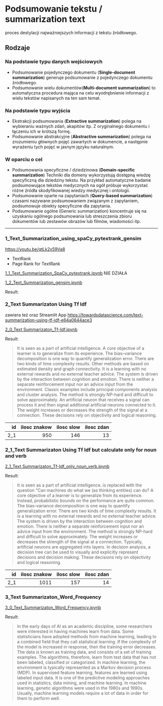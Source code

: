 # Podsumowanie tekstu / summarization text
proces destylacji najważniejszych informacji z tekstu źródłowego.

## Rodzaje 
### Na podstawie typu danych wejściowych
- Podsumowanie pojedynczego dokumentu (__Single-document summarization__) generuje podsumowanie z pojedynczego dokumentu źródłowego.
- Podsumowanie wielu dokumentów(__Multi-document summarization__) to automatyczna procedura mająca na celu wyodrębnienie informacji z wielu tekstów napisanych na ten sam temat.

### Na podstawie typu wyjścia
- Ekstrakcji podsumowania (__Extractive summarization__) polega na wybieraniu ważnych zdań, akapitów itp. Z oryginalnego dokumentu i łączeniu ich w krótszą formę.
- Podsumowanie abstrakcyjne (__Abstractive summarization__) polega na zrozumieniu głównych pojęć zawartych w dokumencie, a następnie wyrażeniu tych pojęć w jasnym języku naturalnym.

### W oparciu o cel
- Podsumowania specyficzne / dziedzinowa (__Domain-specific summarization__) Techniki dla domeny wykorzystują dostępną wiedzę specyficzną dla dziedziny tekstu. Na przykład automatyczne badanie podsumowujące tekstów medycznych na ogół próbuje wykorzystać różne źródła skodyfikowanej wiedzy medycznej i ontologii.
- Podsumowanie oparte na zapytaniach (__Query-based summarization__) czasami nazywane podsumowaniem związanym z zapytaniem, podsumowuje obiekty specyficzne dla zapytania.
- Podsumowanie ogólne (Generic summarization) koncentruje się na uzyskaniu ogólnego podsumowania lub streszczenia zbioru dokumentów lub zestawów obrazów lub filmów, wiadomości itp.

_________________________________

### 1_Text_Summarization_using_spaCy_pytextrank_gensim

https://youtu.be/qtLk2x59Va8

- TextRank
- Page Rank for TextRank

[1_1_Text_Summarization_SpaCy_pytextrank.ipynb](https://github.com/ciepielajan/NLP_Text-Summarization/blob/main/1_1_Text_Summarization_SpaCy_pytextrank.ipynb)  NIE DZIAŁA

[1_2_Text_Summarization_gensim.ipynb](https://github.com/ciepielajan/NLP_Text-Summarization/blob/main/1_2_Text_Summarization_gensim.ipynb)

Result:
>

### 2_Text Summarizaton Using Tf Idf

zawiera też oraz Streamlit App https://towardsdatascience.com/text-summarization-using-tf-idf-e64a0644ace3  

[2_0_Text Summarizaton_Tf-Idf.ipynb](https://github.com/ciepielajan/NLP_Text-Summarization/blob/main/2_0_Text_Summarizaton_Tf_Idf.ipynb)

Result:
>It is seen as a part of artificial intelligence. A core objective of a learner is to generalize from its experience. The bias–variance decomposition is one way to quantify generalization error. There are two kinds of time complexity results. Other methods are based on estimated density and graph connectivity. It is a learning with no external rewards and no external teacher advice. The system is driven by the interaction between cognition and emotion. There is neither a separate reinforcement input nor an advice input from the environment. Classic examples include principal components analysis and cluster analysis. The method is strongly NP-hard and difficult to solve approximately. An artificial neuron that receives a signal can process it and then signal additional artificial neurons connected to it. The weight increases or decreases the strength of the signal at a connection. These decisions rely on objectivity and logical reasoning.

|   id |   ilosc znakow |   ilosc slow |   ilosc zdan |
|-----:|---------------:|-------------:|-------------:|
|  2_1 |            950 |          146 |           13 |


### 2_1_Text Summarizaton Using Tf Idf but calculate only for noun and verb 
[2_1_Text Summarizaton_Tf-Idf_only_noun_verb.ipynb](https://github.com/ciepielajan/NLP_Text-Summarization/blob/main/2_1_Text%20Summarizaton_Tf-Idf_only_noun_verb.ipynb)

Result:
>It is seen as a part of artificial intelligence. is replaced with the question "Can machines do what we (as thinking entities) can do? A core objective of a learner is to generalize from its experience. Instead, probabilistic bounds on the performance are quite common. The bias–variance decomposition is one way to quantify generalization error. There are two kinds of time complexity results. It is a learning with no external rewards and no external teacher advice. The system is driven by the interaction between cognition and emotion. There is neither a separate reinforcement input nor an advice input from the environment. The method is strongly NP-hard and difficult to solve approximately. The weight increases or decreases the strength of the signal at a connection. Typically, artificial neurons are aggregated into layers. In decision analysis, a decision tree can be used to visually and explicitly represent decisions and decision making. These decisions rely on objectivity and logical reasoning.

|   id |   ilosc znakow |   ilosc slow |   ilosc zdan |
|-----:|---------------:|-------------:|-------------:|
|  2_1 |           1011 |          157 |           14 |


### 3_Text Summarizaton_Word_Frequency
[3_0_Text_Summarizaton_Word_Frequency.ipynb](https://github.com/ciepielajan/NLP_Text-Summarization/blob/main/3_0_Text_Summarizaton_Word_Frequency.ipynb)

Result:
> In the early days of AI as an academic discipline, some researchers were interested in having machines learn from data. Some statisticians have adopted methods from machine learning, leading to a combined field that they call statistical learning. If the complexity of the model is increased in response, then the training error decreases. The data is known as training data, and consists of a set of training examples. The algorithms, therefore, learn from test data that has not been labeled, classified or categorized. In machine learning, the environment is typically represented as a Markov decision process (MDP). In supervised feature learning, features are learned using labeled input data. It is one of the predictive modeling approaches used in statistics, data mining, and machine learning. In machine learning, genetic algorithms were used in the 1980s and 1990s. Usually, machine learning models require a lot of data in order for them to perform well.






